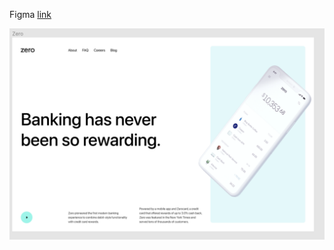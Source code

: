 Figma [link](https://www.figma.com/file/DRPvrDqkry8UJrguxdH5EC/Zero?node-id=2%3A232)

![static responsive web practice](./sc.png)
